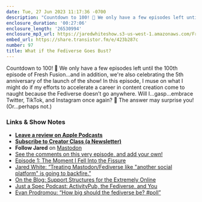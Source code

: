 ```yaml
---
date: Tue, 27 Jun 2023 11:17:36 -0700
description: "Countdown to 100! 💯 We only have a few episodes left until the 100th episode of Fresh Fusion. Today, I muse on what I might do if my efforts to accelerate a career in content creation come to naught because the Fediverse doesn’t go anywhere. Will I…gasp…embrace Twitter, TikTok, and Instagram once again? 🤡"
enclosure_duration: '00:27:06'
enclosure_length: '26530994'
enclosure_mp3_url: https://jaredwhiteshow.s3-us-west-1.amazonaws.com/FreshFusion_Episode_97%20-%20What%20if%20the%20Fediverse%20Goes%20Bust.mp3
embed_url: https://share.transistor.fm/e/423b287c
number: 97
title: What if the Fediverse Goes Bust?
---
```


Countdown to 100! 💯 We only have a few episodes left until the 100th episode of Fresh Fusion…and in addition, we're also celebrating the 5th anniversary of the launch of the show! In this episode, I muse on what I might do if my efforts to accelerate a career in content creation come to naught because the Fediverse doesn’t go anywhere. Will I…gasp…embrace Twitter, TikTok, and Instagram once again? 🤡 The answer may surprise you! (Or…perhaps not.)

### Links & Show Notes

* **[Leave a review on Apple Podcasts](https://podcasts.apple.com/us/podcast/fresh-fusion/id1387528457)**
* **[Subscribe to Creator Class (a Newsletter)](https://jaredwhite.com/creator-class)**
* **Follow Jared** on [Mastodon](https://indieweb.social/@jaredwhite)
* [See the comments on this very episode, and add your own!](https://jaredwhite.com/podcast/97)
* [Episode 1: The Moment I Fell Into the Fissure](https://jaredwhite.com/podcast/1)
* [Jared White: “Treating Mastodon/Fediverse like "another social platform" is going to backfire.”](https://indieweb.social/@jaredwhite/110611931756584025)
* [On the Blog: Support Structures for the Extremely Online](https://jaredwhite.com/20230626/support-structures-for-the-extremely-online)
* [Just a Spec Podcast: ActivityPub, the Fediverse, and You](https://justaspec.buzzsprout.com/1863126/13082534-activitypub-the-fediverse-and-you)
* [Evan Prodromou: “How big should the fediverse be? #poll”](https://cosocial.ca/@evan/110612184047080950)